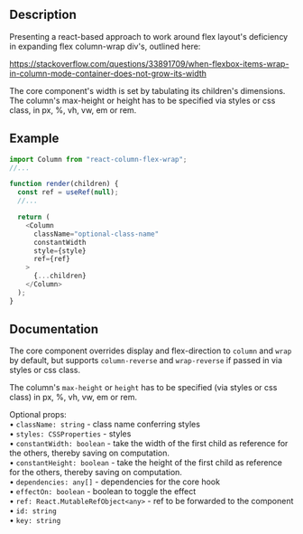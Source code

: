 ## Description

Presenting a react-based approach to work around flex layout's deficiency in expanding flex column-wrap div's, outlined here:

https://stackoverflow.com/questions/33891709/when-flexbox-items-wrap-in-column-mode-container-does-not-grow-its-width

The core component's width is set by tabulating its children's dimensions. The column's max-height or height has to be specified via styles or css class, in px, %, vh, vw, em or rem.

## Example

```javascript
import Column from "react-column-flex-wrap";
//...

function render(children) {
  const ref = useRef(null);
  //...

  return (
    <Column
      className="optional-class-name"
      constantWidth
      style={style}
      ref={ref}
    >
      {...children}
    </Column>
  );
}
```

## Documentation

The core component overrides display and flex-direction to `column` and `wrap` by default, but supports `column-reverse` and `wrap-reverse` if passed in via styles or css class.

The column's `max-height` or `height` has to be specified (via styles or css class) in px, %, vh, vw, em or rem.

Optional props:
<br />• `className: string` - class name conferring styles
<br />• `styles: CSSProperties` - styles
<br />• `constantWidth: boolean` - take the width of the first child as reference for the others, thereby saving on computation.
<br />• `constantHeight: boolean` - take the height of the first child as reference for the others, thereby saving on computation.
<br />• `dependencies: any[]` - dependencies for the core hook
<br />• `effectOn: boolean` - boolean to toggle the effect
<br />• `ref: React.MutableRefObject<any>` - ref to be forwarded to the component
<br />• `id: string`
<br />• `key: string`

